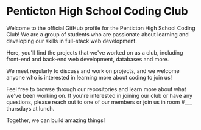 # Penticton High School Coding Club

Welcome to the official GitHub profile for the Penticton High School Coding Club! We are a group of students who are passionate about learning and developing our skills in full-stack web development.

Here, you'll find the projects that we've worked on as a club, including front-end and back-end web development, databases and more.

We meet regularly to discuss and work on projects, and we welcome anyone who is interested in learning more about coding to join us!

Feel free to browse through our repositories and learn more about what we've been working on. If you're interested in joining our club or have any questions, please reach out to one of our members or join us in room #___ thursdays at lunch.

Together, we can build amazing things!
